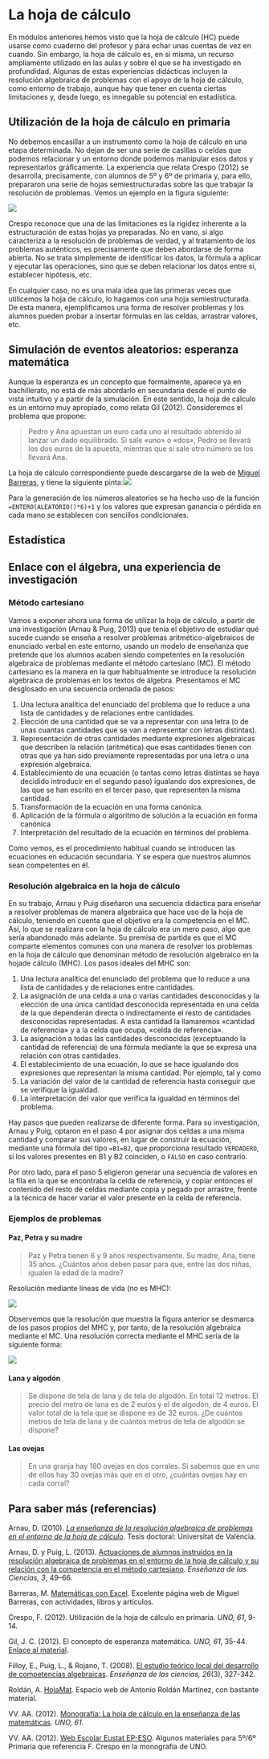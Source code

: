 # La hoja de cálculo

En módulos anteriores hemos visto que la hoja de cálculo \(HC\) puede usarse como cuaderno del profesor y para echar unas cuentas de vez en cuando. Sin embargo, la hoja de cálculo es, en sí misma, un recurso ampliamente utilizado en las aulas y sobre el que se ha investigado en profundidad. Algunas de estas experiencias didácticas incluyen la resolución algebraica de problemas con el apoyo de la hoja de cálculo, como entorno de trabajo, aunque hay que tener en cuenta ciertas limitaciones y, desde luego, es innegable su potencial en estadística.

## Utilización de la hoja de cálculo en primaria

No debemos encasillar a un instrumento como la hoja de cálculo en una etapa determinada. No dejan de ser una serie de casillas o celdas que podemos relacionar y un entorno donde podemos manipular esos datos y representarlos gráficamente. La experiencia que relata Crespo \(2012\) se desarrolla, precisamente, con alumnos de 5º y 6º de primaria y, para ello, prepararon una serie de hojas semiestructuradas sobre las que trabajar la resolución de problemas. Vemos un ejemplo en la figura siguiente:

![](/otros-recursos/assets/eustat01.png)

Crespo reconoce que una de las limitaciones es la rigidez inherente a la estructuración de estas hojas ya preparadas. No en vano, si algo caracteriza a la resolución de problemas de verdad, y al tratamiento de los problemas auténticos, es precisamente que deben abordarse de forma abierta. No se trata simplemente de identificar los datos, la fórmula a aplicar y ejecutar las operaciones, sino que se deben relacionar los datos entre sí, establecer hipótesis, etc.

En cualquier caso, no es una mala idea que las primeras veces que utilicemos la hoja de cálculo, lo hagamos con una hoja semiestructurada. De esta manera, ejemplificamos una forma de resolver problemas y los alumnos pueden probar a insertar fórmulas en las celdas, arrastrar valores, etc.

## Simulación de eventos aleatorios: esperanza matemática

Aunque la esperanza es un concepto que formalmente, aparece ya en bachillerato, no está de más abordarlo en secundaria desde el punto de vista intuitivo y a partir de la simulación. En este sentido, la hoja de cálculo es un entorno muy apropiado, como relata Gil \(2012\). Consideremos el problema que propone:

> Pedro y Ana apuestan un euro cada uno al resultado obtenido al lanzar un dado equilibrado. Si sale «uno» o «dos», Pedro se llevará los dos euros de la apuesta, mientras que  si sale otro número se los llevará Ana.

La hoja de cálculo correspondiente puede descargarse de la web de [Miguel Barreras](http://calendas.ftp.catedu.es/catexcel/estadistica/pedroana.xls), y tiene la siguiente pinta:![](/otros-recursos/assets/esperanza01.png)

Para la generación de los números aleatorios se ha hecho uso de la función `=ENTERO(ALEATORIO()*6)+1` y los valores que expresan ganancia o pérdida en cada mano se establecen con sencillos condicionales. 

## Estadística



## Enlace con el álgebra, una experiencia de investigación

### Método cartesiano

Vamos a exponer ahora una forma de utilizar la hoja de cálculo, a partir de una investigación \(Arnau & Puig, 2013\) que tenía el objetivo de estudiar qué sucede cuando se enseña a resolver problemas aritmético-algebraicos de enunciado verbal en este entorno, usando un modelo de enseñanza que pretende que los alumnos acaben siendo competentes en la resolución algebraica de problemas mediante el método cartesiano \(MC\). El método cartesiano es la manera en la que habitualmente se introduce la resolución algebraica de problemas en los textos de álgebra. Presentamos el MC desglosado en una secuencia ordenada de pasos:

1. Una lectura analítica del enunciado del problema que lo reduce a una lista de cantidades y de relaciones entre cantidades.
2. Elección de una cantidad que se va a representar con una letra \(o de unas cuantas cantidades que se van a representar con letras distintas\).
3. Representación de otras cantidades mediante expresiones algebraicas que describen la relación \(aritmética\) que esas cantidades tienen con otras que ya han sido previamente representadas por una letra o una expresión algebraica.
4. Establecimiento de una ecuación \(o tantas como letras distintas se haya decidido introducir en el segundo paso\) igualando dos expresiones, de las que se han escrito en el tercer paso, que representen la misma cantidad.
5. Transformación de la ecuación en una forma canónica.
6. Aplicación de la fórmula o algoritmo de solución a la ecuación en forma canónica
7. Interpretación del resultado de la ecuación en términos del problema.

Como vemos, es el procedimiento habitual cuando se introducen las ecuaciones en educación secundaria. Y se espera que nuestros alumnos sean competentes en él.

### Resolución algebraica en la hoja de cálculo

En su trabajo, Arnau y Puig diseñaron una secuencia didáctica para enseñar a resolver problemas de manera algebraica que hace uso de la hoja de cálculo, teniendo en cuenta que el objetivo era la competencia en el MC. Así, lo que se realizara con la hoja de cálculo era un mero paso, algo que sería abandonado más adelante. Su premisa de partida es que el MC comparte elementos comunes con una manera de resolver los problemas en la hoja de cálculo que denominan método de resolución algebraico en la hojade cálculo \(MHC\). Los pasos ideales del MHC son:

1. Una lectura analítica del enunciado del problema que lo reduce a una lista de cantidades y de relaciones entre cantidades.
2. La asignación de una celda a una o varias cantidades desconocidas y la elección de una única cantidad desconocida representada en una celda de la que dependerán directa o indirectamente el  resto  de  cantidades  desconocidas  representadas.  A  esta  cantidad  la  llamaremos  «cantidad  de  referencia» y a la celda que ocupa, «celda de referencia».
3. La asignación a todas las cantidades desconocidas \(exceptuando la cantidad de referencia\) de una fórmula mediante la que se expresa una relación con otras cantidades. 
4. El establecimiento de una ecuación, lo que se hace igualando dos expresiones que representan la misma cantidad. Por ejemplo, tal y como 
5. La variación del valor de la cantidad de referencia hasta conseguir que se verifique la igualdad.
6. La interpretación del valor que verifica la igualdad en términos del problema. 

Hay pasos que pueden realizarse de diferente forma. Para su investigación, Arnau y Puig, optaron en el paso 4 por asignar dos celdas a una misma cantidad y comparar sus valores, en lugar de construir la ecuación, mediante una fórmula del tipo `=B1=B2`, que proporciona resultado `VERDADERO`, si los valores presentes en B1 y B2 coinciden, o `FALSO` en caso contrario.

Por otro lado, para el paso 5 eligieron generar una secuencia de valores en la fila en la que se encontraba la celda de referencia, y copiar entonces el contenido del resto de celdas mediante copia y pegado por arrastre, frente a la técnica de hacer variar el valor presente en la celda de referencia.

### Ejemplos de problemas

#### Paz, Petra y su madre

> Paz y Petra tienen 6 y 9 años respectivamente. Su madre, Ana, tiene 35 años. ¿Cuántos años deben pasar para que, entre las dos niñas, igualen la edad de la madre?

Resolución mediante líneas de vida \(no es MHC\):

![](/otros-recursos/assets/lineas_vida.png)

Observemos que la resolución que muestra la figura anterior se desmarca de los pasos propios del MHC y, por tanto, de la resolución algebraica mediante el MC. Una resolución correcta mediante el MHC sería de la siguiente forma:

![](/otros-recursos/assets/mhc_correcto_edades.png)

#### Lana y algodón

> Se dispone de tela de lana y de tela de algodón. En total 12 metros. El precio del metro de lana es de 2 euros y el de algodón, de 4 euros. El valor total de la tela que se dispone es de 32 euros. ¿De cuántos metros de tela de lana y de cuántos metros de tela de algodón se dispone?

#### Las ovejas

> En una granja hay 180 ovejas en dos corrales. Si sabemos que en uno de ellos hay 30 ovejas más que en el otro, ¿cuántas ovejas hay en cada corral?

## Para saber más \(referencias\)

Arnau, D. \(2010\). [_La enseñanza de la resolución algebraica de problemas en el entorno de la hoja de cálculo_](http://www.tdx.cat/bitstream/handle/10803/41722/arnau.pdf?sequence=1). Tesis doctoral: Universitat de València.

Arnau, D. y Puig, L. \(2013\). [Actuaciones de alumnos instruidos en la resolución algebraica de problemas en el entorno de la hoja de cálculo y su relación con la competencia en el método cartesiano](http://ensciencias.uab.es/article/download/v31-n3-arnau-puig/pdf-es). _Enseñanza de las Ciencias, 3_, 49–66.

Barreras, M. [Matemáticas con Excel](http://calendas.ftp.catedu.es/catexcel/catexcel.htm). Excelente página web de Miguel Barreras, con actividades, libros y artículos.

Crespo, F. \(2012\). Utilización de la hoja de cálculo en primaria. _UNO, 61_, 9-14.

Gil, J. C. \(2012\). El concepto de esperanza matemática. _UNO, 61_, 35-44. [Enlace al material](http://catedu.es/calendas/introespmat.rar).

Filloy, E., Puig, L., & Rojano, T. \(2008\). [El estudio teórico local del desarrollo de competencias algebraicas](http://www.raco.cat/index.php/Ensenanza/article/download/132179/297697). _Enseñanza de las ciencias, 26_\(3\), 327-342.

Roldán, A. [HojaMat](http://hojamat.es/). Espacio web de Antonio Roldán Martínez, con bastante material.

VV. AA. \(2012\). [Monografía: La hoja de cálculo en la enseñanza de las matemáticas](https://issuu.com/editorialgrao/docs/un061_z_tot). _UNO, 61_.

VV. AA. \(2012\). [Web Escolar Eustat EP-ESO](https://sites.google.com/site/webescolareustatep5/home). Algunos materiales para 5º/6º Primaria que referencia F. Crespo en la monografía de UNO.

